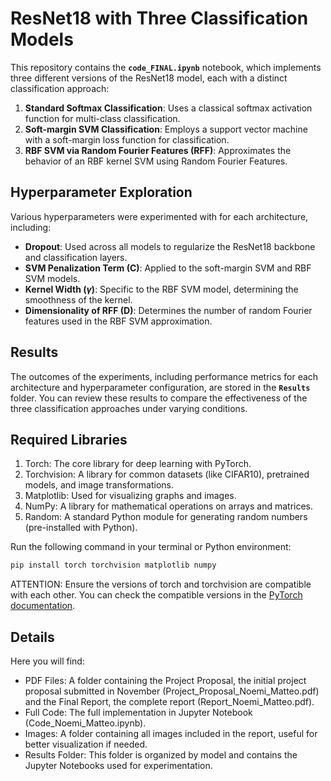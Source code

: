 # ResNet18 with Three Classification Models

This repository contains the **`code_FINAL.ipynb`** notebook, which implements three different versions of the ResNet18 model, each with a distinct classification approach:

1. **Standard Softmax Classification**: Uses a classical softmax activation function for multi-class classification.
2. **Soft-margin SVM Classification**: Employs a support vector machine with a soft-margin loss function for classification.
3. **RBF SVM via Random Fourier Features (RFF)**: Approximates the behavior of an RBF kernel SVM using Random Fourier Features.

## Hyperparameter Exploration

Various hyperparameters were experimented with for each architecture, including:

- **Dropout**: Used across all models to regularize the ResNet18 backbone and classification layers.
- **SVM Penalization Term (C)**: Applied to the soft-margin SVM and RBF SVM models.
- **Kernel Width ($\gamma$)**: Specific to the RBF SVM model, determining the smoothness of the kernel.
- **Dimensionality of RFF (D)**: Determines the number of random Fourier features used in the RBF SVM approximation.

## Results

The outcomes of the experiments, including performance metrics for each architecture and hyperparameter configuration, are stored in the **`Results`** folder. You can review these results to compare the effectiveness of the three classification approaches under varying conditions.

## Required Libraries
1. Torch: The core library for deep learning with PyTorch.
2. Torchvision: A library for common datasets (like CIFAR10), pretrained models, and image transformations.
3. Matplotlib: Used for visualizing graphs and images.
4. NumPy: A library for mathematical operations on arrays and matrices.
5. Random: A standard Python module for generating random numbers (pre-installed with Python).

Run the following command in your terminal or Python environment:
```python
pip install torch torchvision matplotlib numpy
```
ATTENTION: Ensure the versions of torch and torchvision are compatible with each other. You can check the compatible versions in the [PyTorch documentation](https://pytorch.org/get-started/locally/).

## Details
Here you will find:
- PDF Files: A folder containing the Project Proposal, the initial project proposal submitted in November (Project_Proposal_Noemi_Matteo.pdf) and the Final Report, the complete report (Report_Noemi_Matteo.pdf).
- Full Code: The full implementation in Jupyter Notebook (Code_Noemi_Matteo.ipynb).
- Images: A folder containing all images included in the report, useful for better visualization if needed.
- Results Folder: This folder is organized by model and contains the Jupyter Notebooks used for experimentation.

